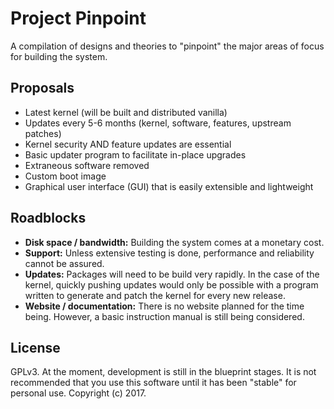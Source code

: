 # Project Pinpoint

A compilation of designs and theories to "pinpoint" the major areas of focus for building the system.

## Proposals

- Latest kernel (will be built and distributed vanilla)
- Updates every 5-6 months (kernel, software, features, upstream patches)
- Kernel security AND feature updates are essential
- Basic updater program to facilitate in-place upgrades
- Extraneous software removed
- Custom boot image
- Graphical user interface (GUI) that is easily extensible and lightweight

## Roadblocks

- **Disk space / bandwidth:** Building the system comes at a monetary cost.
- **Support:** Unless extensive testing is done, performance and reliability cannot be assured.
- **Updates:** Packages will need to be build very rapidly. In the case of the kernel, quickly pushing updates would only be possible with a program written to generate and patch the kernel for every new release.
- **Website / documentation:** There is no website planned for the time being. However, a basic instruction manual is still being considered.

## License

GPLv3. At the moment, development is still in the blueprint stages. It is not recommended that you use this software until it has been "stable" for personal use. Copyright (c) 2017.
